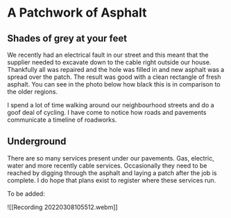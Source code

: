# A Patchwork of Asphalt
## Shades of grey at your feet

We recently had an electrical fault in our street and this meant that the supplier needed to excavate down to the cable right outside our house. Thankfully all was repaired and the hole was filled in and new asphalt was a spread over the patch. The result was good with a clean rectangle of fresh asphalt. You can see in the photo below how black this is in comparison to the older regions.

I spend a lot of time walking around our neighbourhood streets and do a goof deal of cycling. I have come to notice how roads and pavements  communicate a timeline of roadworks. 

## Underground

There are so many services present under our pavements. Gas, electric, water and more recently cable services. Occasionally they need to be reached by digging through the asphalt and laying a patch after the job is complete. I do  hope that plans exist to register where these services run.


To be added:


![[Recording 20220308105512.webm]]
